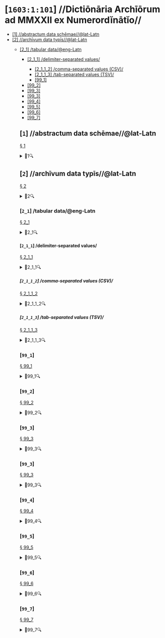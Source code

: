 # [`1603:1:101`] //Dictiōnāria Archīōrum ad MMXXII ex Numerordĭnātĭo//


<!--{'#item+conceptum+numerordinatio': '1603:1:1:1:101', '#item+conceptum+codicem': '1_101', '#status+conceptum': '50', '#status+conceptum+codicem': '50', '#item+rem+i_qcc+is_zxxx+ix_n1603': '1603:1:101', '#item+rem+i_qcc+is_zxxx+ix_regex': '', '#item+rem+i_qcc+is_zxxx+ix_wikiq': '', '#item+rem+i_mul+is_zyyy': '//Dictiōnāria Archīōrum ad MMXXII ex Numerordĭnātĭo//', '#item+rem+i_mul+is_zyyy+ix_trivium': '', '#item+rem+i_mul+is_zyyy+ix_trivium+ix_iri': '', '#item+rem+i_lat+is_latn': '//Dictiōnāria Archīōrum ad MMXXII ex Numerordĭnātĭo//', '#item+rem+i_arb+is_arab': '', '#item+rem+i_rus+is_cyrl': '', '#item+rem+i_ben+is_beng': ''}-->
<ul>
<!-- 1 1--->
  <li><a href='#1'>[1] //abstractum data schēmae//@lat-Latn</a></li>
<!-- 1 1--->
  <li><a href='#2'>[2] //archīvum data typīs//@lat-Latn</a></li>
<!-- 1 2--->
  <ul>
    <li><a href='#2_1'>[2_1] /tabular data/@eng-Latn</a></li>
<!-- 2 3--->
  <ul>
      <li><a href='#2_1_1'>[2_1_1] /delimiter-separated values/</a></li>
<!-- 3 4--->
  <ul>
        <li><a href='#2_1_1_2'>[2_1_1_2] /comma-separated values (CSV)/</a></li>
<!-- 4 4--->
        <li><a href='#2_1_1_3'>[2_1_1_3] /tab-separated values (TSV)/</a></li>
<!-- 4 2--->
    <li><a href='#99_1'>[99_1] </a></li>
  </ul>
<!-- 2 2--->
    <li><a href='#99_2'>[99_2] </a></li>
<!-- 2 2--->
    <li><a href='#99_3'>[99_3] </a></li>
<!-- 2 2--->
    <li><a href='#99_3'>[99_3] </a></li>
<!-- 2 2--->
    <li><a href='#99_4'>[99_4] </a></li>
<!-- 2 2--->
    <li><a href='#99_5'>[99_5] </a></li>
<!-- 2 2--->
    <li><a href='#99_6'>[99_6] </a></li>
<!-- 2 2--->
    <li><a href='#99_7'>[99_7] </a></li>
</ul>

## [`1`] //abstractum data schēmae//@lat-Latn

<a id='1' href='#1'>§ 1</a>


<details><summary>🔎1🔍</summary>
  <dl>
    <dt>#item+conceptum+numerordinatio</dt>
    <dd>1603:1:101:1</dd>
    <dt>#item+conceptum+codicem</dt>
    <dd>1</dd>
    <dt>#item+rem+i_mul+is_zyyy</dt>
    <dd>//abstractum data schēmae//@lat-Latn</dd>
  </dl>
</details>



## [`2`] //archīvum data typīs//@lat-Latn

<a id='2' href='#2'>§ 2</a>


<details><summary>🔎2🔍</summary>
  <dl>
    <dt>#item+conceptum+numerordinatio</dt>
    <dd>1603:1:101:2</dd>
    <dt>#item+conceptum+codicem</dt>
    <dd>2</dd>
    <dt>#item+rem+i_mul+is_zyyy</dt>
    <dd>//archīvum data typīs//@lat-Latn</dd>
  </dl>
</details>



### [`2_1`] /tabular data/@eng-Latn

<a id='2_1' href='#2_1'>§ 2_1</a>


<details><summary>🔎2_1🔍</summary>
  <dl>
    <dt>#item+conceptum+numerordinatio</dt>
    <dd>1603:1:101:2:1</dd>
    <dt>#item+conceptum+codicem</dt>
    <dd>2_1</dd>
    <dt>#item+rem+i_mul+is_zyyy</dt>
    <dd>/tabular data/@eng-Latn</dd>
    <dt>#item+rem+i_qcc+is_zxxx+ix_wikiq</dt>
    <dd>Q496946</dd>
  </dl>
</details>



#### [`2_1_1`] /delimiter-separated values/

<a id='2_1_1' href='#2_1_1'>§ 2_1_1</a>


<details><summary>🔎2_1_1🔍</summary>
  <dl>
    <dt>#item+conceptum+numerordinatio</dt>
    <dd>1603:1:101:2:1:1</dd>
    <dt>#item+conceptum+codicem</dt>
    <dd>2_1_1</dd>
    <dt>#item+rem+i_mul+is_zyyy</dt>
    <dd>/delimiter-separated values/</dd>
    <dt>#item+rem+i_qcc+is_zxxx+ix_wikiq</dt>
    <dd>Q3021669</dd>
  </dl>
</details>



##### [`2_1_1_2`] /comma-separated values (CSV)/

<a id='2_1_1_2' href='#2_1_1_2'>§ 2_1_1_2</a>


<details><summary>🔎2_1_1_2🔍</summary>
  <dl>
    <dt>#item+conceptum+numerordinatio</dt>
    <dd>1603:1:101:2:1:1:2</dd>
    <dt>#item+conceptum+codicem</dt>
    <dd>2_1_1_2</dd>
    <dt>#item+rem+i_qcc+is_zxxx+ix_uid</dt>
    <dd>csv</dd>
    <dt>#item+rem+i_mul+is_zyyy</dt>
    <dd>/comma-separated values (CSV)/</dd>
    <dt>#item+rem+i_qcc+is_zxxx+ix_wikiq</dt>
    <dd>Q935809</dd>
  </dl>
</details>



##### [`2_1_1_3`] /tab-separated values (TSV)/

<a id='2_1_1_3' href='#2_1_1_3'>§ 2_1_1_3</a>


<details><summary>🔎2_1_1_3🔍</summary>
  <dl>
    <dt>#item+conceptum+numerordinatio</dt>
    <dd>1603:1:101:2:1:1:3</dd>
    <dt>#item+conceptum+codicem</dt>
    <dd>2_1_1_3</dd>
    <dt>#item+rem+i_qcc+is_zxxx+ix_uid</dt>
    <dd>tsv</dd>
    <dt>#item+rem+i_mul+is_zyyy</dt>
    <dd>/tab-separated values (TSV)/</dd>
    <dt>#item+rem+i_qcc+is_zxxx+ix_wikiq</dt>
    <dd>Q3513566</dd>
  </dl>
</details>



### [`99_1`] 

<a id='99_1' href='#99_1'>§ 99_1</a>


<details><summary>🔎99_1🔍</summary>
  <dl>
    <dt>#item+conceptum+numerordinatio</dt>
    <dd>1603:1:101:99:1</dd>
    <dt>#item+conceptum+codicem</dt>
    <dd>99_1</dd>
    <dt>#item+rem+i_qcc+is_zxxx+ix_uid</dt>
    <dd>json</dd>
  </dl>
</details>



### [`99_2`] 

<a id='99_2' href='#99_2'>§ 99_2</a>


<details><summary>🔎99_2🔍</summary>
  <dl>
    <dt>#item+conceptum+numerordinatio</dt>
    <dd>1603:1:101:99:2</dd>
    <dt>#item+conceptum+codicem</dt>
    <dd>99_2</dd>
    <dt>#item+rem+i_qcc+is_zxxx+ix_uid</dt>
    <dd>xml</dd>
  </dl>
</details>



### [`99_3`] 

<a id='99_3' href='#99_3'>§ 99_3</a>


<details><summary>🔎99_3🔍</summary>
  <dl>
    <dt>#item+conceptum+numerordinatio</dt>
    <dd>1603:1:101:99:3</dd>
    <dt>#item+conceptum+codicem</dt>
    <dd>99_3</dd>
    <dt>#item+rem+i_qcc+is_zxxx+ix_uid</dt>
    <dd>xliff</dd>
  </dl>
</details>



### [`99_3`] 

<a id='99_3' href='#99_3'>§ 99_3</a>


<details><summary>🔎99_3🔍</summary>
  <dl>
    <dt>#item+conceptum+numerordinatio</dt>
    <dd>1603:1:101:99:3</dd>
    <dt>#item+conceptum+codicem</dt>
    <dd>99_3</dd>
    <dt>#item+rem+i_qcc+is_zxxx+ix_uid</dt>
    <dd>tbx</dd>
  </dl>
</details>



### [`99_4`] 

<a id='99_4' href='#99_4'>§ 99_4</a>


<details><summary>🔎99_4🔍</summary>
  <dl>
    <dt>#item+conceptum+numerordinatio</dt>
    <dd>1603:1:101:99:4</dd>
    <dt>#item+conceptum+codicem</dt>
    <dd>99_4</dd>
    <dt>#item+rem+i_qcc+is_zxxx+ix_uid</dt>
    <dd>(HXL)</dd>
    <dt>#item+rem+i_qcc+is_zxxx+ix_wikiq</dt>
    <dd>https://hxlstandard.org/</dd>
  </dl>
</details>



### [`99_5`] 

<a id='99_5' href='#99_5'>§ 99_5</a>


<details><summary>🔎99_5🔍</summary>
  <dl>
    <dt>#item+conceptum+numerordinatio</dt>
    <dd>1603:1:101:99:5</dd>
    <dt>#item+conceptum+codicem</dt>
    <dd>99_5</dd>
    <dt>#item+rem+i_qcc+is_zxxx+ix_uid</dt>
    <dd>(HXLTM)</dd>
    <dt>#item+rem+i_qcc+is_zxxx+ix_wikiq</dt>
    <dd>https://hxltm.etica.ai/</dd>
  </dl>
</details>



### [`99_6`] 

<a id='99_6' href='#99_6'>§ 99_6</a>


<details><summary>🔎99_6🔍</summary>
  <dl>
    <dt>#item+conceptum+numerordinatio</dt>
    <dd>1603:1:101:99:6</dd>
    <dt>#item+conceptum+codicem</dt>
    <dd>99_6</dd>
    <dt>#item+rem+i_qcc+is_zxxx+ix_uid</dt>
    <dd>(numerordinatio)</dd>
    <dt>#item+rem+i_qcc+is_zxxx+ix_wikiq</dt>
    <dd>https://numerordinatio.etica.ai/</dd>
  </dl>
</details>



### [`99_7`] 

<a id='99_7' href='#99_7'>§ 99_7</a>


<details><summary>🔎99_7🔍</summary>
  <dl>
    <dt>#item+conceptum+numerordinatio</dt>
    <dd>1603:1:101:99:7</dd>
    <dt>#item+conceptum+codicem</dt>
    <dd>99_7</dd>
    <dt>#item+rem+i_qcc+is_zxxx+ix_uid</dt>
    <dd>no1.tm.hxl.csv</dd>
    <dt>#item+rem+i_qcc+is_zxxx+ix_wikiq</dt>
    <dd>https://github.com/search?q=repo%3AEticaAI%2Fn-data+extension%3Acsv+filename%3Ano1.tm.hxl.csv&type=Code&ref=advsearch&l=&l=</dd>
  </dl>
</details>



